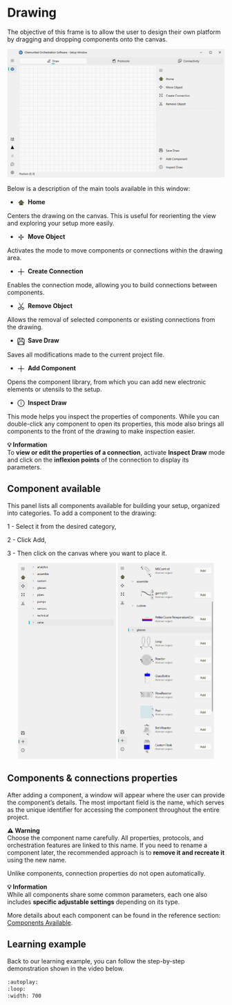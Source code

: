 # Drawing

The objective of this frame is to allow the user to design their own platform by dragging and dropping components onto the canvas.

![Alt text](../_static/drawing_clean.png)

Below is a description of the main tools available in this window:

* <img src="../_static/icons/home.svg" width="16" style="vertical-align:middle; margin-right:4px;"> **Home**

Centers the drawing on the canvas. This is useful for reorienting the view and exploring your setup more easily.

* <img src="../_static/icons/move_black.svg" width="16" style="vertical-align:middle; margin-right:4px;"> **Move Object**

Activates the mode to move components or connections within the drawing area.

* <img src="../_static/icons/Add_black.svg" width="16" style="vertical-align:middle; margin-right:4px;"> **Create Connection**

Enables the connection mode, allowing you to build connections between components.

* <img src="../_static/icons/Cut_black.svg" width="16" style="vertical-align:middle; margin-right:4px;"> **Remove Object**

Allows the removal of selected components or existing connections from the drawing.

* <img src="../_static/icons/Save_black.svg" width="16" style="vertical-align:middle; margin-right:4px;"> **Save Draw**

Saves all modifications made to the current project file.

* <img src="../_static/icons/Add_black.svg" width="16" style="vertical-align:middle; margin-right:4px;"> **Add Component**

Opens the component library, from which you can add new electronic elements or utensils to the setup.

* <img src="../_static/icons/Info_black.svg" width="16" style="vertical-align:middle; margin-right:4px;"> **Inspect Draw**

This mode helps you inspect the properties of components.
While you can double-click any component to open its properties, this mode also brings all components to the front of the drawing to make inspection easier.

<div class="info-block">
  <strong>💡 Information</strong><br>
  To <b>view or edit the properties of a connection</b>, activate <b>Inspect Draw</b> mode  
  and click on the <b>inflexion points</b> of the connection to display its parameters.
</div>


## Component available

This panel lists all components available for building your setup, organized into categories.
To add a component to the drawing:

1 - Select it from the desired category,

2 - Click Add,

3 - Then click on the canvas where you want to place it.

<p align="center">
  <img src="../_static/drawing_components_group.png" alt="Image 1" width="45%">
  <img src="../_static/drawing_components.png" alt="Image 2" width="44.27%">
</p>

## Components & connections properties

After adding a component, a window will appear where the user can provide the component’s details.
The most important field is the name, which serves as the unique identifier for accessing the component throughout the entire project.

<div class="warning-block">
<strong>⚠️ Warning</strong><br>
Choose the component name carefully. All properties, protocols, and orchestration features are linked to this name. 
If you need to rename a component later, the recommended approach is to <b>remove it and recreate it</b> 
using the new name. 
</div>

Unlike components, connection properties do not open automatically.

<div class="info-block"> 
<strong>💡 Information</strong><br> 
While all components share some common parameters, each one also includes
<b>specific adjustable settings</b> depending on its type.
</div>

More details about each component can be found in the reference section: [Components Available](../reference/components.md).

## Learning example

Back to our learning example, you can follow the step-by-step demonstration shown in the video below.

```{video} ../_static/demo.mp4
:autoplay:
:loop:
:width: 700
```